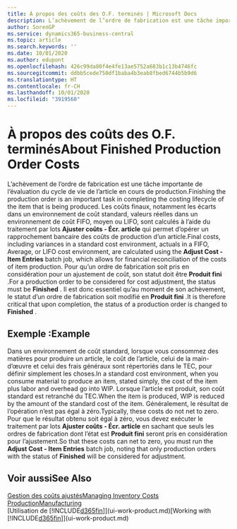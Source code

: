```yaml
---
title: À propos des coûts des O.F. terminés | Microsoft Docs
description: L’achèvement de l’ordre de fabrication est une tâche importante de l’évaluation du cycle de vie de l’article en cours de production. Les coûts finaux, notamment les écarts dans un environnement de coût standard, les valeurs réelles dans un environnement de coût FIFO, moyen ou LIFO, sont calculés à l’aide du traitement par lots Ajuster coûts - Écr. article.
author: SorenGP
ms.service: dynamics365-business-central
ms.topic: article
ms.search.keywords: ''
ms.date: 10/01/2020
ms.author: edupont
ms.openlocfilehash: 426c99da80f4e4fe13ae5752a683b1c13b4746fc
ms.sourcegitcommit: ddbb5cede750df1baba4b3eab8fbed6744b5b9d6
ms.translationtype: HT
ms.contentlocale: fr-CH
ms.lasthandoff: 10/01/2020
ms.locfileid: "3919560"
---
```

# <a name="about-finished-production-order-costs"></a><span data-ttu-id="00aae-104">À propos des coûts des O.F. terminés</span><span class="sxs-lookup"><span data-stu-id="00aae-104">About Finished Production Order Costs</span></span>
<span data-ttu-id="00aae-105">L’achèvement de l’ordre de fabrication est une tâche importante de l’évaluation du cycle de vie de l’article en cours de production.</span><span class="sxs-lookup"><span data-stu-id="00aae-105">Finishing the production order is an important task in completing the costing lifecycle of the item that is being produced.</span></span> <span data-ttu-id="00aae-106">Les coûts finaux, notamment les écarts dans un environnement de coût standard, valeurs réelles dans un environnement de coût FIFO, moyen ou LIFO, sont calculés à l’aide du traitement par lots **Ajuster coûts - Écr. article** qui permet d’opérer un rapprochement bancaire des coûts de production d’un article.</span><span class="sxs-lookup"><span data-stu-id="00aae-106">Final costs, including variances in a standard cost environment, actuals in a FIFO, Average, or LIFO cost environment, are calculated using the **Adjust Cost - Item Entries** batch job, which allows for financial reconciliation of the costs of item production.</span></span> <span data-ttu-id="00aae-107">Pour qu’un ordre de fabrication soit pris en considération pour un ajustement de coût, son statut doit être **Produit fini** .</span><span class="sxs-lookup"><span data-stu-id="00aae-107">For a production order to be considered for cost adjustment, the status must be **Finished** .</span></span> <span data-ttu-id="00aae-108">Il est donc essentiel qu’au moment de son achèvement, le statut d’un ordre de fabrication soit modifié en **Produit fini** .</span><span class="sxs-lookup"><span data-stu-id="00aae-108">It is therefore critical that upon completion, the status of a production order is changed to **Finished** .</span></span>  

## <a name="example"></a><span data-ttu-id="00aae-109">Exemple :</span><span class="sxs-lookup"><span data-stu-id="00aae-109">Example</span></span>  
 <span data-ttu-id="00aae-110">Dans un environnement de coût standard, lorsque vous consommez des matières pour produire un article, le coût de l’article, celui de la main-d’œuvre et celui des frais généraux sont répertoriés dans le TEC, pour définir simplement les choses.</span><span class="sxs-lookup"><span data-stu-id="00aae-110">In a standard cost environment, when you consume material to produce an item, stated simply, the cost of the item plus labor and overhead go into WIP.</span></span> <span data-ttu-id="00aae-111">Lorsque l’article est produit, son coût standard est retranché du TEC.</span><span class="sxs-lookup"><span data-stu-id="00aae-111">When the item is produced, WIP is reduced by the amount of the standard cost of the item.</span></span> <span data-ttu-id="00aae-112">Généralement, le résultat de l’opération n’est pas égal à zéro.</span><span class="sxs-lookup"><span data-stu-id="00aae-112">Typically, these costs do not net to zero.</span></span> <span data-ttu-id="00aae-113">Pour que le résultat obtenu soit égal à zéro, vous devez exécuter le traitement par lots **Ajuster coûts - Écr. article** en sachant que seuls les ordres de fabrication dont l’état est **Produit fini** seront pris en considération pour l’ajustement.</span><span class="sxs-lookup"><span data-stu-id="00aae-113">So that these costs can net to zero, you must run the **Adjust Cost - Item Entries** batch job, noting that only production orders with the status of **Finished** will be considered for adjustment.</span></span>  

## <a name="see-also"></a><span data-ttu-id="00aae-114">Voir aussi</span><span class="sxs-lookup"><span data-stu-id="00aae-114">See Also</span></span>  
[<span data-ttu-id="00aae-115">Gestion des coûts ajustés</span><span class="sxs-lookup"><span data-stu-id="00aae-115">Managing Inventory Costs</span></span>](finance-manage-inventory-costs.md)  
[<span data-ttu-id="00aae-116">Production</span><span class="sxs-lookup"><span data-stu-id="00aae-116">Manufacturing</span></span>](production-manage-manufacturing.md)  
<span data-ttu-id="00aae-117">[Utilisation de [!INCLUDE[d365fin](includes/d365fin_md.md)]](ui-work-product.md)</span><span class="sxs-lookup"><span data-stu-id="00aae-117">[Working with [!INCLUDE[d365fin](includes/d365fin_md.md)]](ui-work-product.md)</span></span>
